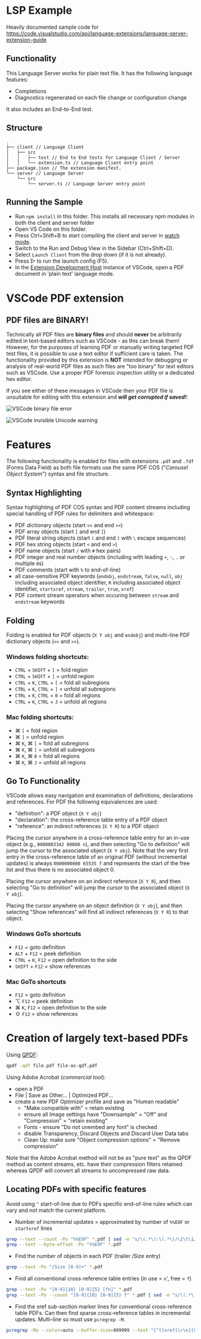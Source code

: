 # LSP Example

Heavily documented sample code for https://code.visualstudio.com/api/language-extensions/language-server-extension-guide

## Functionality

This Language Server works for plain text file. It has the following language features:
- Completions
- Diagnostics regenerated on each file change or configuration change

It also includes an End-to-End test.

## Structure

```
.
├── client // Language Client
│   ├── src
│   │   ├── test // End to End tests for Language Client / Server
│   │   └── extension.ts // Language Client entry point
├── package.json // The extension manifest.
└── server // Language Server
    └── src
        └── server.ts // Language Server entry point
```

## Running the Sample

- Run `npm install` in this folder. This installs all necessary npm modules in both the client and server folder
- Open VS Code on this folder.
- Press Ctrl+Shift+B to start compiling the client and server in [watch mode](https://code.visualstudio.com/docs/editor/tasks#:~:text=The%20first%20entry%20executes,the%20HelloWorld.js%20file.).
- Switch to the Run and Debug View in the Sidebar (Ctrl+Shift+D).
- Select `Launch Client` from the drop down (if it is not already).
- Press ▷ to run the launch config (F5).
- In the [Extension Development Host](https://code.visualstudio.com/api/get-started/your-first-extension#:~:text=Then%2C%20inside%20the%20editor%2C%20press%20F5.%20This%20will%20compile%20and%20run%20the%20extension%20in%20a%20new%20Extension%20Development%20Host%20window.) instance of VSCode, open a PDF document in 'plain text' language mode.

# VSCode PDF extension

## PDF files are BINARY!

Technically all PDF files are **binary files** and should **never** be arbitrarily edited in text-based editors such as VSCode - as this can break them! However, for the purposes of learning PDF or manually writing targeted PDF test files, it is possible to use a text editor if sufficient care is taken. The functionality provided by this extension is **NOT** intended for debugging or analysis of real-world PDF files as such files are "too binary" for text editors such as VSCode. Use a proper PDF forensic inspection utility or a dedicated hex editor. 

If you see either of these messages in VSCode then your PDF file is unsuitable for editing with this extension and _**will get corrupted if saved!**_:

![VSCode binary file error](assets/VSCode-BinaryError.png)

![VSCode invisible Unicode warning](assets/VSCode-InvisibleUnicode.png)

# Features

The following functionality is enabled for files with extensions `.pdf` and `.fdf` (Forms Data Field) as both file formats use the same PDF COS ("_Carousel Object System_") syntax and file structure.

## Syntax Highlighting
Syntax highlighting of PDF COS syntax and PDF content streams including special handling of PDF rules for delimiters and whitespace:
- PDF dictionary objects (start `<<` and end `>>`)
- PDF array objects (start `[` and end `]`)
- PDF literal string objects (start `(` and end `)` with `\` escape sequences) 
- PDF hex string objects (start `<` and end `>`)
- PDF name objects (start `/` with `#` hex pairs)
- PDF integer and real number objects (including with leading `+`, `-`, `.` or multiple `0`s)
- PDF comments (start with `%` to end-of-line)
- all case-sensitive PDF keywords (`endobj`, `endstream`, `false`, `null`, `obj` including associated object identifier, `R` including associated object identifier, `startxref`, `stream`,  `trailer`, `true`, `xref`)
- PDF content stream operators when occuring between `stream` and `endstream` keywords

## Folding
Folding is enabled for PDF objects (`X Y obj` and `endobj`) and multi-line PDF dictionary objects (`<<` and `>>`).

### Windows folding shortcuts:
- `CTRL` + `SHIFT` + `[` = fold region
- `CTRL` + `SHIFT` + `]` = unfold region
- `CTRL` + `K`, `CTRL` + `[` = fold all subregions
- `CTRL` + `K`, `CTRL` + `]` = unfold all subregions
- `CTRL` + `K`, `CTRL` + `0` = fold all regions
- `CTRL` + `K`, `CTRL` + `J` = unfold all regions
### Mac folding shortcuts:
- &#8984; `[` = fold region
- &#8984; `]` = unfold region
- &#8984; `K`, &#8984; `[` = fold all subregions
- &#8984; `K`, &#8984; `]` = unfold all subregions
- &#8984; `K`, &#8984; `0` = fold all regions
- &#8984; `K`, &#8984; `J` = unfold all regions

## Go To Functionality
VSCode allows easy navigation and examination of definitions, declarations and references. For PDF the following equivalences are used:
- "definition": a PDF object (`X Y obj`)
- "declaration": the cross-reference table entry of a PDF object
- "reference": an indirect references (`X Y R`) to a PDF object

Placing the cursor anywhere in a cross-reference table entry for an in-use object (e.g., `0000003342 00000 n`), and then selecting "Go to definition" will jump the cursor to the associated object (`X Y obj`). Note that the very first entry in the cross-reference table of an original PDF (without incremental updates) is always `0000000000 65535 f` and represents the start of the free list and thus there is no associated object 0. 

Placing the cursor anywhere on an indirect reference (`X Y R`), and then selecting "Go to definition" will jump the cursor to the associated object (`X Y obj`).

Placing the cursor anywhere on an object definition (`X Y obj`), and then selecting "Show references" will find all indirect references (`X Y R`) to that object.


### Windows GoTo shortcuts
- `F12` = goto definition
- `ALT` + `F12` = peek definition
- `CTRL` + `K`, `F12` = open definition to the side
- `SHIFT` + `F12` = show references
### Mac GoTo shortcuts
- `F12` = goto definition
- &#8997; `F12` = peek definition
- &#8984; `K`, `F12` = open definition to the side
- &#8679;  `F12` = show references


# Creation of largely text-based PDFs

Using [QPDF](https://github.com/qpdf/qpdf):
```bash
qpdf -qdf file.pdf file-as-qdf.pdf
```

Using Adobe Acrobat (_commercial tool_):
- open a PDF
- File | Save as Other... | Optimized PDF...
- create a new PDF Optimizer profile and save as "Human readable"
    - "Make compatible with" = retain existing
    - ensure all Image settings have "Downsample" = "Off" and "Compression" = "retain existing"
    - Fonts - ensure "Do not unembed any font" is checked
    - disable Transparency, Discard Objects and Discard User Data tabs
    - Clean Up: make sure "Object compression options" = "Remove compression"

Note that the Adobe Acrobat method will not be as "pure text" as the QPDF method as content streams, etc. have their compression filters retained whereas QPDF will convert all streams to uncompressed raw data.

## Locating PDFs with specific features

Avoid using `^` start-of-line due to PDFs specific end-of-line rules which can vary and not match the current platform.

* Number of incremental updates = approximated by number of `%%EOF` or `startxref` lines

```bash
grep --text --count -Po "%%EOF" *.pdf | sed -e "s/\(.*\):\(.*\)/\2\t\1/g" | sort -nr
grep --text --byte-offset -Po "%%EOF" *.pdf
```

* Find the number of objects in each PDF (trailer /Size entry)

```bash
grep --text -Po "/Size [0-9]+" *.pdf
```

* Find all conventional cross-reference table entries (in use = `n`', free = `f`)

```bash
grep --text -Po "[0-9]{10} [0-9]{5} [fn]" *.pdf
grep --text -Po --count "[0-9]{10} [0-9]{5} f" *.pdf | sed -e "s/\(.*\):\(.*\)/\2\t\1/g" | sort -nr
``` 

* Find the xref sub-section marker lines for conventional cross-reference table PDFs. Can then find sparse cross-reference tables in incremental updates. Multi-line so must use `pcregrep -M`. 

```bash
pcregrep -Mo --color=auto --buffer-size=999999 --text "[^t]xref[\r\n][0-9]+ *[0-9]+" *.pdf
```

